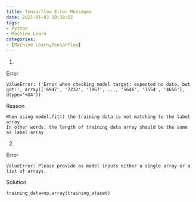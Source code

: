 ```yaml
---
title: Tensorflow Error Messages
date: 2021-01-03 10:39:52
tags:
- Python
- Machine Learn
categories:
- [Machine Learn,Tensorflow]
---
```


1.

Error

```
ValueError: ('Error when checking model target: expected no data, but got:', array(['6947', '7232', '7967', ..., '5646', '3554', '4656'], dtype='<U4'))
```

Reason

```
When using model.fit() the training data is not matching to the label array
In other words, the length of training data array should be the same as label array
```



2.

Error

```
ValueError: Please provide as model inputs either a single array or a list of arrays.
```

Solution

```
training_data=np.array(training_ataset)
```



